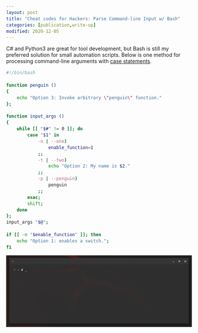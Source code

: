 ```yaml
---
layout: post
title: "Cheat codes for Hackers: Parse Command-line Input w/ Bash"
categories: [publication,write-up]
modified: 2020-12-05
---
```


C# and Python3 are great for tool development, but Bash is still my preferred solution for small automation scripts. Below is one method for processing command-line arguments with [case statements](https://google.github.io/styleguide/shellguide.html#s5.5-case-statement).


```bash
#!/bin/bash

function penguin ()
{
	echo "Option 3: Invoke arbitrary \"penguin\" function."
};

function input_args ()
{
	while [[ "$#" != 0 ]]; do
		case "$1" in
			-o | --one)
				enable_function=1
			;;
			-t | --two)
				echo "Option 2: My name is $2."
			;;
			-p | --penguin)
				penguin
			;;
		esac;
		shift;
	done
};
input_args "$@";

if [[ -n "$enable_function" ]]; then
	echo "Option 1: enables a switch.";
fi
```

![](img/0x11/001.gif)
